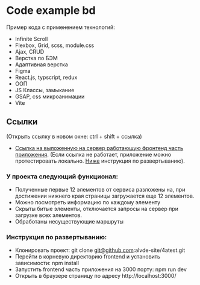 # Code example bd

Пример кода с применением технологий:

- Infinite Scroll
- Flexbox, Grid, scss, module.css
- Ajax, CRUD
- Верстка по БЭМ
- Адаптивная верстка
- Figma
- React.js, typscript, redux
- ООП
- JS Классы, замыкание
- GSAP, css микроанимации
- Vite

## Сcылки

(Открыть ссылку в новом окне: ctrl + shift + ссылка)

- [Ссылка на выложенную на сервер работающую фронтенд часть приложения](https://fouratest.onrender.com/). (Если ссылка не работает, приложение можно протестировать локально. [Ниже](#инструкция-по-развертыванию) инструкция по развертыванию).

### У проекта следующий функционал:

- Полученные первые 12 элементов от сервиса разложены на, при достижении нижнего края страницы загружается еще 12 элементов.
- Можно посмотреть информацию по каждому элементу
- Скрыты битые элементы, отключается запросы на сервер при загрузке всех элементов.
- Обработаны несуществующие маршруты

### Инструкция по развертыванию:

- Клонировать проект: git clone git@github.com:alvde-site/4atest.git
- Перейти в корневую директорию frontend и установить зависимости: npm install
- Запустить frontend часть приложения на 3000 порту: npm run dev
- Открыть в браузере страницу по адресу http://localhost:3000/
